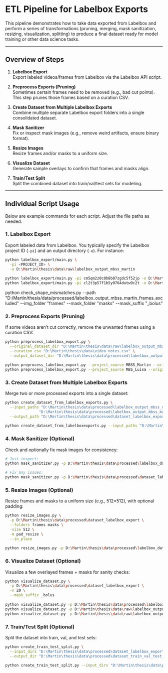 # ETL Pipeline for Labelbox Exports

This pipeline demonstrates how to take data exported from Labelbox and perform a series of transformations (pruning, merging, mask sanitization, resizing, visualization, splitting) to produce a final dataset ready for model training or other data science tasks.

---

## Overview of Steps

1. **Labelbox Export**  
   Export labeled videos/frames from Labelbox via the Labelbox API script.

2. **Preprocess Exports (Pruning)**  
   Sometimes certain frames need to be removed (e.g., bad cut points). This step prunes those frames based on a curation CSV.

3. **Create Dataset from Multiple Labelbox Exports**  
   Combine multiple separate Labelbox export folders into a single consolidated dataset.

4. **Mask Sanitizer**  
   Fix or inspect mask images (e.g., remove weird artifacts, ensure binary format).

5. **Resize Images**  
   Resize frames and/or masks to a uniform size.

6. **Visualize Dataset**  
   Generate sample overlays to confirm that frames and masks align.

7. **Train/Test Split**  
   Split the combined dataset into train/val/test sets for modeling.

---

## Individual Script Usage

Below are example commands for each script. Adjust the file paths as needed.

### 1. Labelbox Export

Export labeled data from Labelbox. You typically specify the Labelbox project ID (`-pi`) and an output directory (`-o`). For instance:

```bash
python labelbox_export/main.py \
  -pi <PROJECT_ID> \
  -o D:\Martin\thesis\data\raw\labelbox_output_mbss_martin
  
python labelbox_export/main.py -pi cm5qm2z0c0b8b07zgdc5f52jp -o D:\Martin\thesis\data\raw\labelbox_output_mbss_martin
python labelbox_export/main.py -pi cl2t3p57f1b5y0764dutw9c2t -o D:\Martin\thesis\data\raw\labelbox_output_mbs

````

python check_shape_mismatches.py --path "D:/Martin/thesis/data/processed/labelbox_output_mbss_martin_frames_excluded"  --img_folder "frames" --mask_folder "masks" --mask_suffix "_bolus"


### 2. Preprocess Exports (Pruning)
If some videos aren’t cut correctly, remove the unwanted frames using a curation CSV:

```bash
python preprocess_labelbox_export.py \
  --original_dataset_dir "D:\Martin\thesis\data\raw\labelbox_output_mbss_martin\labelbox_output" \
  --curation_csv "D:\Martin\thesis\data\video_notes.csv" \
  --output_dataset_dir "D:\Martin\thesis\data\processed\labelbox_output_mbss_martin_frames_excluded"

python preprocess_labelbox_export.py --project_source MBSS_Martin --original_dataset_dir D:\Martin\thesis\data\raw\labelbox_output_mbss_martin_0328 --video_notes_csv D:\Martin\thesis\data\video_notes.csv --output_dataset_dir D:\Martin\thesis\data\processed\labelbox_output_mbss_martin_0328_frames_excluded
python preprocess_labelbox_export.py --project_source MBS_Luisa --original_dataset_dir D:\Martin\thesis\data\raw\labelbox_output_mbs_0328 --video_notes_csv D:\Martin\thesis\data\video_notes.csv --output_dataset_dir D:\Martin\thesis\data\processed\labelbox_output_mbs_0328_frames_excluded

```

### 3. Create Dataset from Multiple Labelbox Exports
Merge two or more processed exports into a single dataset:

```bash
python create_dataset_from_labelbox_exports.py \
  --input_paths "D:\Martin\thesis\data\processed\labelbox_output_mbss_martin_0328_frames_excluded" \
               "D:\Martin\thesis\data\processed\labelbox_output_mbss_martin_frames_excluded" \
  --output_path "D:\Martin\thesis\data\processed\dataset_labelbox_export"
  
python create_dataset_from_labelboxexports.py --input_paths "D:\Martin\thesis\data\processed\labelbox_output_mbss_martin_0328_frames_excluded" "D:\Martin\thesis\data\processed\labelbox_output_mbs_0328_frames_excluded" --output_path "D:\Martin\thesis\data\processed\labelbox_dataset_0328"
```

### 4. Mask Sanitizer (Optional)
Check and optionally fix mask images for consistency:

```bash
# Just inspect:
python mask_sanitizer.py -p D:\Martin\thesis\data\processed\labelbox_dataset_0328\masks

# Fix any issues:
python mask_sanitizer.py -p D:\Martin\thesis\data\processed\dataset_labelbox_export\masks -fix
```

### 5. Resize Images (Optional)
Resize frames and masks to a uniform size (e.g., 512×512), with optional padding:

```bash
python resize_images.py \
  -p D:\Martin\thesis\data\processed\dataset_labelbox_export \
  --folders frames masks \
  -size 512 \
  -m pad_resize \
  --in_place
  
python resize_images.py -p D:\Martin\thesis\data\processed\labelbox_dataset_0328 --folders imgs masks -size 512 -m pad_resize --in_place

```

### 6. Visualize Dataset (Optional)
Visualize a few overlayed frames + masks for sanity checks:

```bash
python visualize_dataset.py \
  -p D:\Martin\thesis\data\processed\dataset_labelbox_export \
  -n 20 \
  --mask_suffix _bolus
 
python visualize_dataset.py -p D:\Martin\thesis\data\processed\labelbox_dataset_0328 -n 200 --mask_suffix _bolus
python visualize_dataset.py -p D:\Martin\thesis\data\raw\labelbox_output_mbss_martin -n 1000 --mask_suffix _bolus
python visualize_dataset.py -p D:\Martin\thesis\data\raw\labelbox_output_mbs -n 1000 --mask_suffix _bolus

```

### 7. Train/Test Split (Optional)
Split the dataset into train, val, and test sets:

```bash
python create_train_test_split.py \
  --input_dirs "D:\Martin\thesis\data\processed\dataset_labelbox_export" \
  --output_dir "D:\Martin\thesis\data\processed\dataset_train_val_test_split"

python create_train_test_split.py --input_dirs "D:\Martin\thesis\data\processed\labelbox_dataset_0328" --output_dir "D:\Martin\thesis\data\processed\dataset_0328_final"
```